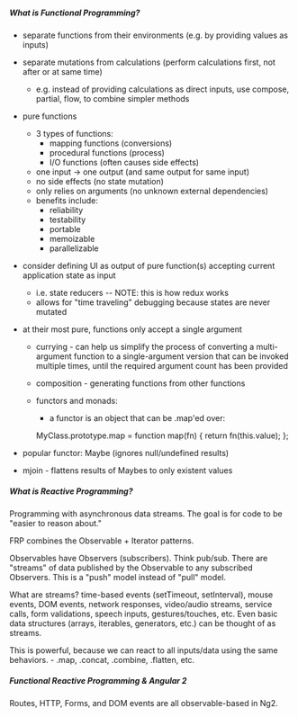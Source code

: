 ##### What is Functional Programming?

- separate functions from their environments (e.g. by providing values as inputs)
- separate mutations from calculations (perform calculations first, not after or at same time)
    - e.g. instead of providing calculations as direct inputs, use compose, partial, flow, to combine simpler methods
- pure functions
    - 3 types of functions:
        - mapping functions (conversions)
        - procedural functions (process)
        - I/O functions (often causes side effects)
    - one input -> one output (and same output for same input)
    - no side effects (no state mutation)
    - only relies on arguments (no unknown external dependencies)
    - benefits include:
        - reliability
        - testability
        - portable
        - memoizable
        - parallelizable
- consider defining UI as output of pure function(s) accepting current application state as input
    - i.e. state reducers -- NOTE: this is how redux works
    - allows for "time traveling" debugging because states are never mutated
- at their most pure, functions only accept a single argument
    - currying - can help us simplify the process of converting a multi-argument function to a single-argument version that can be invoked multiple times, until the required argument count has been provided
    - composition - generating functions from other functions
    - functors and monads:
        - a functor is an object that can be  .map'ed over:
        
        
        MyClass.prototype.map = function map(fn) {
        return fn(this.value);
        };
   
- popular functor: Maybe (ignores null/undefined results)
- mjoin - flattens results of Maybes to only existent values

##### What is Reactive Programming?

Programming with asynchronous data streams. The goal is for code to be "easier to reason about."

FRP combines the Observable + Iterator patterns.

Observables have Observers (subscribers). Think pub/sub. There are "streams" of data published by the Observable to any subscribed Observers. This is a "push" model instead of "pull" model.

What are streams?
time-based events (setTimeout, setInterval), mouse events, DOM events, network responses, video/audio streams, service calls, form validations, speech inputs, gestures/touches, etc. Even basic data structures (arrays, iterables, generators, etc.) can be thought of as streams.

This is powerful, because we can react to all inputs/data using the same behaviors. - .map, .concat, .combine, .flatten, etc.

##### Functional Reactive Programming & Angular 2

Routes, HTTP, Forms, and DOM events are all observable-based in Ng2.